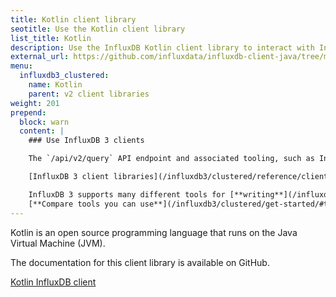```yaml
---
title: Kotlin client library
seotitle: Use the Kotlin client library
list_title: Kotlin
description: Use the InfluxDB Kotlin client library to interact with InfluxDB.
external_url: https://github.com/influxdata/influxdb-client-java/tree/master/client-kotlin
menu:
  influxdb3_clustered:
    name: Kotlin
    parent: v2 client libraries
weight: 201
prepend:
  block: warn
  content: |
    ### Use InfluxDB 3 clients

    The `/api/v2/query` API endpoint and associated tooling, such as InfluxDB v2 client libraries and the `influx` CLI, **can't** query an {{% product-name omit=" Clustered" %}} cluster.

    [InfluxDB 3 client libraries](/influxdb3/clustered/reference/client-libraries/v3/) and [Flight SQL clients](/influxdb3/clustered/reference/client-libraries/) are available that integrate with your code to write and query data stored in {{% product-name %}}.

    InfluxDB 3 supports many different tools for [**writing**](/influxdb3/clustered/write-data/) and [**querying**](/influxdb3/clustered/query-data/) data.
    [**Compare tools you can use**](/influxdb3/clustered/get-started/#tools-to-use) to interact with {{% product-name %}}.
---
```


Kotlin is an open source programming language that runs on the Java Virtual Machine (JVM).

The documentation for this client library is available on GitHub.  

<a href="https://github.com/influxdata/influxdb-client-java/tree/master/client-kotlin" target="_blank" class="btn github">Kotlin InfluxDB client</a>
